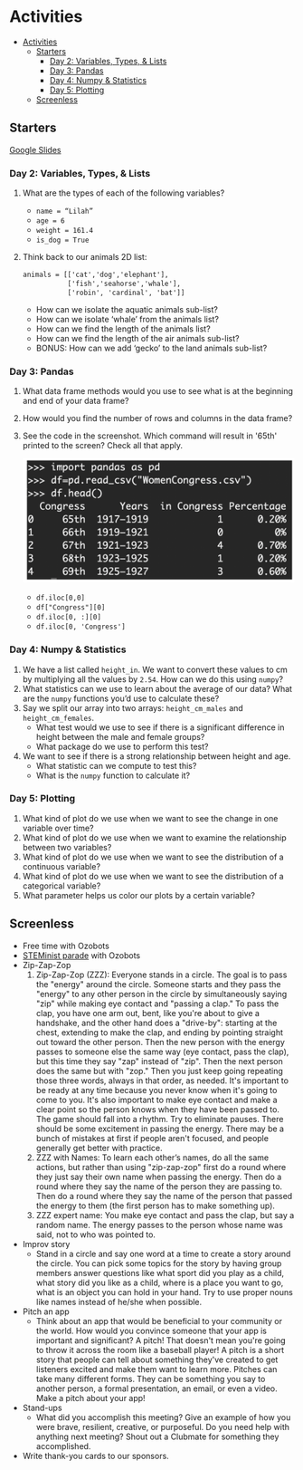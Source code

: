 # Activities

<!-- TOC depthFrom:1 depthTo:6 withLinks:1 updateOnSave:1 orderedList:0 -->

- [Activities](#activities)
	- [Starters](#starters)
		- [Day 2: Variables, Types, & Lists](#day-2-variables-types-lists)
		- [Day 3: Pandas](#day-3-pandas)
		- [Day 4: Numpy & Statistics](#day-4-numpy-statistics)
		- [Day 5: Plotting](#day-5-plotting)
	- [Screenless](#screenless)

<!-- /TOC -->

## Starters

[Google Slides](https://docs.google.com/presentation/d/1ZxkFTjXVx5EyF-P2CG3gV0U3dUskxzWrQPV9D9oA1Og/edit?usp=sharing)

### Day 2: Variables, Types, & Lists

1. What are the types of each of the following variables?

    - `name = “Lilah”`
    - `age = 6`
    - `weight = 161.4`
    - `is_dog = True`

1. Think back to our animals 2D list:

    ```
    animals = [['cat','dog','elephant'],
               ['fish','seahorse','whale'],
               ['robin', 'cardinal', 'bat']]
    ```
    - How can we isolate the aquatic animals sub-list?
    - How can we isolate ‘whale’ from the animals list?
    - How can we find the length of the animals list?
    - How can we find the length of the air animals sub-list?
    - BONUS: How can we add ‘gecko’ to the land animals sub-list?

### Day 3: Pandas

1. What data frame methods would you use to see what is at the beginning and end of your data frame?
1. How would you find the number of rows and columns in the data frame?
1. See the code in the screenshot. Which
command will result in '65th' printed
to the screen? Check all that apply.

    ![dataframe](../Figures/pandas_example.png)

    - `df.iloc[0,0]`
    - `df["Congress"][0]`
    - `df.iloc[0, :][0]`
    - `df.iloc[0, 'Congress']`


### Day 4: Numpy & Statistics

1. We have a list called `height_in`. We want to convert these values to cm by multiplying all the values by `2.54`. How can we do this using `numpy`?
1. What statistics can we use to learn about the average of our data? What are the `numpy` functions you’d use to calculate these?
1. Say we split our array into two arrays: `height_cm_males` and `height_cm_females`.
    - What test would we use to see if there is a significant difference in height between the male and female groups?
    - What package do we use to perform this test?
1. We want to see if there is a strong relationship between height and age.
    - What statistic can we compute to test this?
    - What is the `numpy` function to calculate it?


### Day 5: Plotting

1. What kind of plot do we use when we want to see the change in one variable over time?
1. What kind of plot do we use when we want to examine the relationship between two variables?
1. What kind of plot do we use when we want to see the distribution of a continuous variable?
1. What kind of plot do we use when we want to see the distribution of a categorical variable?
1. What parameter helps us color our plots by a certain variable?


## Screenless

- Free time with Ozobots
- [STEMinist parade](https://github.com/GWC-DCMB/ozobotLessons/tree/master/steminist_parade) with Ozobots
- Zip-Zap-Zop
    1.  Zip-Zap-Zop (ZZZ): Everyone stands in a circle. The goal is to pass the "energy" around the circle. Someone starts and they pass the "energy" to any other person in the circle by simultaneously saying "zip" while making eye contact and "passing a clap." To pass the clap, you have one arm out, bent, like you're about to give a handshake, and the other hand does a "drive-by": starting at the chest, extending to make the clap, and ending by pointing straight out toward the other person. Then the new person with the energy passes to someone else the same way (eye contact, pass the clap), but this time they say "zap" instead of "zip". Then the next person does the same but with "zop." Then you just keep going repeating those three words, always in that order, as needed. It's important to be ready at any time because you never know when it's going to come to you. It's also important to make eye contact and make a clear point so the person knows when they have been passed to. The game should fall into a rhythm. Try to eliminate pauses. There should be some excitement in passing the energy. There may be a bunch of mistakes at first if people aren't focused, and people generally get better with practice.
    1. ZZZ with Names: To learn each other’s names, do all the same actions, but rather than using "zip-zap-zop" first do a round where they just say their own name when passing the energy. Then do a round where they say the name of the person they are passing to. Then do a round where they say the name of the person that passed the energy to them (the first person has to make something up).
    1. ZZZ expert name: You make eye contact and pass the clap, but say a random name. The energy passes to the person whose name was said, not to who was pointed to.
- Improv story
    - Stand in a circle and say one word at a time to create a story around the circle. You can pick some topics for the story by having group members answer questions like what sport did you play as a child, what story did you like as a child, where is a place you want to go, what is an object you can hold in your hand. Try to use proper nouns like names instead of he/she when possible.
- Pitch an app
    - Think about an app that would be beneficial to your community or the world. How would you convince someone that your app is important and significant? A pitch! That doesn't mean you're going to throw it across the room like a baseball player! A pitch is a short story that people can tell about something they've created to get listeners excited and make them want to learn more. Pitches can take many different forms. They can be something you say to another person, a formal presentation, an email, or even a video. Make a pitch about your app!
- Stand-ups
    - What did you accomplish this meeting? Give an example of how you were brave, resilient, creative, or purposeful.  Do you need help with anything next meeting? Shout out a Clubmate for something they accomplished.
- Write thank-you cards to our sponsors.
